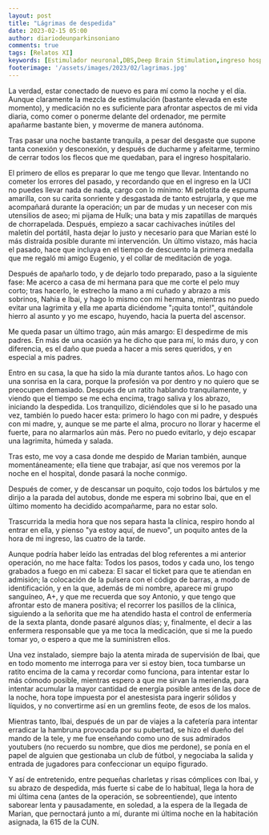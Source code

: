 ```yaml
---
layout: post
title: "Lágrimas de despedida"
date: 2023-02-15 05:00
author: diariodeunparkinsoniano
comments: true
tags: [Relatos XI] 
keywords: [Estimulador neuronal,DBS,Deep Brain Stimulation,ingreso hospitalario,lagrimas,despedidas]
footerimage: '/assets/images/2023/02/lagrimas.jpg'
---
```

La verdad, estar conectado de nuevo es para mí como la noche y el día. Aunque claramente la mezcla de estimulación (bastante elevada en este momento), y medicación no es suficiente para afrontar aspectos de mi vida diaria, como comer o ponerme delante del ordenador, me permite apañarme bastante bien, y moverme de manera autónoma.

Tras pasar una noche bastante tranquila, a pesar del desgaste que supone tanta conexión y desconexión, y después de ducharme y afeitarme, termino de cerrar todos los flecos que me quedaban, para el ingreso hospitalario.

El primero de ellos es preparar lo que me tengo que llevar. Intentando no cometer los errores del pasado, y recordando que en el ingreso en la UCI no puedes llevar nada de nada, cargo con lo mínimo: Mi pelotita de espuma amarilla, con su carita sonriente y desgastada de tanto estrujarla, y que me acompañará durante la operación; un par de mudas y un neceser con mis utensilios de aseo; mi pijama de Hulk; una bata y mis zapatillas de marqués de chorrapelada. Después, empiezo a sacar cachivaches inútiles del maletín del portátil, hasta dejar lo justo y necesario para que Marian esté lo más distraída posible durante mi intervención.
Un último vistazo, más hacia el pasado, hace que incluya en el tiempo de descuento la primera medalla que me regaló mi amigo Eugenio, y el collar de meditación de yoga.

Después de apañarlo todo, y de dejarlo todo preparado, paso a la siguiente fase: Me acerco a casa de mi hermana para que me corte el pelo muy corto; tras hacerlo, le estrecho la mano a mi cuñado y abrazo a mis sobrinos, Nahia e Ibai, y hago lo mismo con mi hermana, mientras no puedo evitar una lagrimita y ella me aparta diciéndome "¡quita tonto!", quitándole hierro al asunto y yo me escapo, huyendo, hacia la puerta del ascensor.

Me queda pasar un último trago, aún más amargo: El despedirme de mis padres. En más de una ocasión ya he dicho que para mí, lo más duro, y con diferencia, es el daño que pueda a hacer a mis seres queridos, y en especial a mis padres.

Entro en su casa, la que ha sido la mía durante tantos años. Lo hago con una sonrisa en la cara, porque la profesión va por dentro y no quiero que se preocupen demasiado.
Después de un ratito hablando tranquilamente, y viendo que el tiempo se me echa encima, trago saliva y los abrazo, iniciando la despedida.
Los tranquilizo, diciéndoles que si lo he pasado una vez, también lo puedo hacer esta: primero lo hago con mi padre, y después con mi madre, y, aunque se me parte el alma, procuro no llorar y hacerme el fuerte, para no alarmarlos aún más. Pero no puedo evitarlo, y dejo escapar una lagrimita, húmeda y salada.

Tras esto, me voy a casa donde me despido de Marian también, aunque momentáneamente; ella tiene que trabajar, así que nos veremos por la noche en el hospital, donde pasará la noche conmigo.

Después de comer, y de descansar un poquito, cojo todos los bártulos y me dirijo a la parada del autobus, donde me espera mi sobrino Ibai, que en el último momento ha decidido acompañarme, para no estar solo.

Trascurrida la media hora que nos separa hasta la clínica, respiro hondo al entrar en ella, y pienso "ya estoy aquí, de nuevo", un poquito antes de la hora de mi ingreso, las cuatro de la tarde.

Aunque podría haber leído las entradas del blog referentes a mi anterior operación, no me hace falta: Todos los pasos, todos y cada uno, los tengo grabados a fuego en mi cabeza: El sacar el ticket para que te atiendan en admisión; la colocación de la pulsera con el código de barras, a modo de identificación, y en la que, además de mi nombre, aparece mi grupo sanguíneo, A+, y que me recuerda que soy Antonio, y que tengo que afrontar esto de manera positiva; el recorrer los pasillos de la clínica, siguiendo a la señorita que me ha atendido hasta el control de enfermería de la sexta planta, donde pasaré algunos días; y, finalmente, el decir a las enfermera responsable que ya me toca la medicación, que si me la puedo tomar yo, o espero a que me la suministren ellos.

Una vez instalado, siempre bajo la atenta mirada de supervisión de Ibai, que en todo momento me interroga para ver si estoy bien, toca tumbarse un ratito encima de la cama y recordar como funciona, para intentar estar lo más cómodo posible, mientras espero a que me sirvan la merienda, para intentar acumular la mayor cantidad de energía posible antes de las doce de la noche, hora tope impuesta por el anestesista para ingerir sólidos y líquidos, y no convertirme así en un gremlins feote, de esos de los malos. 

Mientras tanto, Ibai, después de un par de viajes a la cafetería para intentar erradicar la hambruna provocada por su pubertad, se hizo el dueño del mando de la tele, y me fue enseñando como uno de sus admirados youtubers (no recuerdo su nombre, que dios me perdone), se ponía en el papel de alguien que gestionaba un club de fútbol, y negociaba la salida y entrada de jugadores para confeccionar un equipo figurado.

Y así de entretenido, entre pequeñas charletas y risas cómplices con Ibai, y su abrazo de despedida, más fuerte si cabe de lo habitual, llega la hora de mi última cena (antes de la operación, se sobreentiende), que intento saborear lenta y pausadamente, en soledad, a la espera de la llegada de Marian, que pernoctará junto a mí, durante mi última noche en la habitación asignada, la 615 de la CUN.
